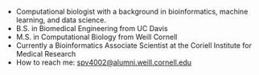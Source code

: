- Computational biologist with a background in bioinformatics, machine learning, and data science.
- B.S. in Biomedical Engineering from UC Davis
- M.S. in Computational Biology from Weill Cornell
- Currently a Bioinformatics Associate Scientist at the Coriell Institute for Medical Research
- How to reach me: spv4002@alumni.weill.cornell.edu

<!---
surya-vishnubhatt/surya-vishnubhatt is a ✨ special ✨ repository because its `README.md` (this file) appears on your GitHub profile.
You can click the Preview link to take a look at your changes.
--->
